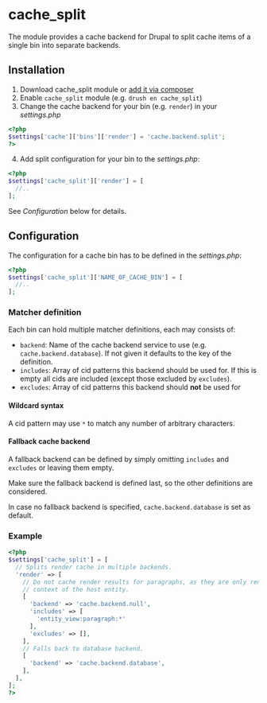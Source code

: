 # cache_split

The module provides a cache backend for Drupal to split cache items of a single bin
into separate backends.

## Installation

1. Download cache_split module or [add it via composer](https://www.drupal.org/docs/develop/using-composer/using-composer-to-manage-drupal-site-dependencies)
2. Enable `cache_split` module (e.g. `drush en cache_split`)
3. Change the cache backend for your bin (e.g. `render`) in your _settings.php_
```php
<?php
$settings['cache']['bins']['render'] = 'cache.backend.split';
?>
```
4. Add split configuration for your bin to the _settings.php_:

```php
<?php
$settings['cache_split']['render'] = [
  //..
];
```

See _Configuration_ below for details.

## Configuration

The configuration for a cache bin has to be defined in the _settings.php_:
```php
<?php
$settings['cache_split']['NAME_OF_CACHE_BIN'] = [
  //..
];
```

### Matcher definition

Each bin can hold multiple matcher definitions, each may consists of:

* `backend`: Name of the cache backend service to use (e.g. `cache.backend.database`).
   If not given it defaults to the key of the definition.
* `includes`: Array of cid patterns this backend should be used for. If this is
   empty all cids are included (except those excluded by `excludes`).
* `excludes`: Array of cid patterns this backend should **not** be used for

#### Wildcard syntax

A cid pattern may use `*` to match any number of arbitrary characters.

#### Fallback cache backend

A fallback backend can be defined by simply omitting `includes` and `excludes` or
leaving them empty.

Make sure the fallback backend is defined last, so the other definitions are
considered.

In case no fallback backend is specified, `cache.backend.database`
is set as default.

### Example

```php
<?php
$settings['cache_split'] = [
  // Splits render cache in multiple backends.
  'render' => [
    // Do not cache render results for paragraphs, as they are only rendered in
    // context of the host entity.
    [
      'backend' => 'cache.backend.null',
      'includes' => [
        'entity_view:paragraph:*'
      ],
      'excludes' => [],
    ],
    // Falls back to database backend.
    [
      'backend' => 'cache.backend.database',
    ],
  ],
];
?>
```
